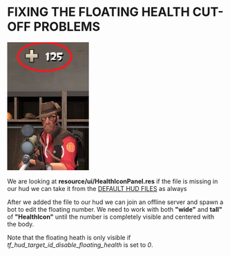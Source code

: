 # FIXING THE FLOATING HEALTH CUT-OFF PROBLEMS

![Screenshot](https://raw.githubusercontent.com/Hypnootize/Huds-Update-Guide/master/Images/Floating_Health.png)

We are looking at **resource/ui/HealthIconPanel.res** if the file is missing in our hud we can take it from the [DEFAULT HUD FILES](https://github.com/Hypnootize/TF2-Default-Hud/archive/master.zip) as always

After we added the file to our hud we can join an offline server and spawn a bot to edit the floating number.
We need to work with both **"wide"** and **tall"** of **"HealthIcon"** until the number is completely visible and centered with the body.

Note that the floating heath is only visible if *tf_hud_target_id_disable_floating_health* is set to *0*.